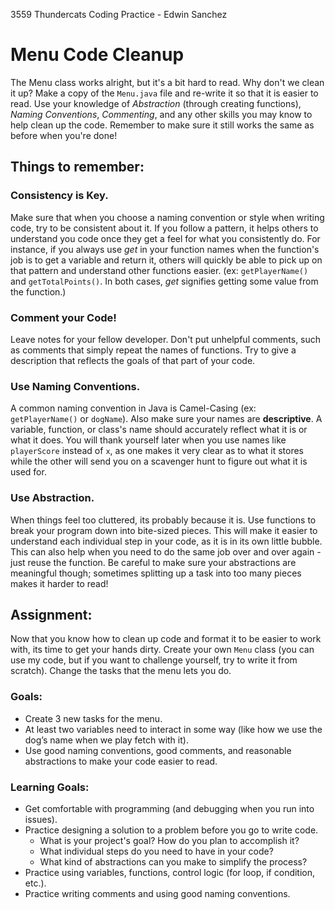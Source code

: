 3559 Thundercats Coding Practice - Edwin Sanchez
# Menu Code Cleanup
The Menu class works alright, but it's a bit hard to read. Why don't we clean it up? Make a copy of the `Menu.java` file and re-write it so that it is easier to read. Use your knowledge of *Abstraction* (through creating functions), *Naming Conventions*, *Commenting*, and any other skills you may know to help clean up the code. Remember to make sure it still works the same as before when you're done!

## Things to remember:
### Consistency is Key.
Make sure that when you choose a naming convention or style when writing code, try to be consistent about it. If you follow a pattern, it helps others to understand you code once they get a feel for what you consistently do. For instance, if you always use *get* in your function names when the function's job is to get a variable and return it, others will quickly be able to pick up on that pattern and understand other functions easier. (ex: `getPlayerName()` and `getTotalPoints()`. In both cases, *get* signifies getting some value from the function.)

### Comment your Code!
Leave notes for your fellow developer. Don't put unhelpful comments, such as comments that simply repeat the names of functions. Try to give a description that reflects the goals of that part of your code.

### Use Naming Conventions.
A common naming convention in Java is Camel-Casing (ex: `getPlayerName()` or `dogName`). Also make sure your names are **descriptive**. A variable, function, or class's name should accurately reflect what it is or what it does. You will thank yourself later when you use names like `playerScore` instead of `x`, as one makes it very clear as to what it stores while the other will send you on a scavenger hunt to figure out what it is used for.

### Use Abstraction.
When things feel too cluttered, its probably because it is. Use functions to break your program down into bite-sized pieces. This will make it easier to understand each individual step in your code, as it is in its own little bubble. This can also help when you need to do the same job over and over again - just reuse the function. Be careful to make sure your abstractions are meaningful though; sometimes splitting up a task into too many pieces makes it harder to read!

## Assignment:
Now that you know how to clean up code and format it to be easier to work with, its time to get your hands dirty. Create your own `Menu` class (you can use my code, but if you want to challenge yourself, try to write it from scratch). Change the tasks that the menu lets you do.

### Goals:
* Create 3 new tasks for the menu.
* At least two variables need to interact in some way (like how we use the dog’s name when we play fetch with it).
* Use good naming conventions, good comments, and reasonable abstractions to make your code easier to read.

### Learning Goals:
* Get comfortable with programming (and debugging when you run into issues).
* Practice designing a solution to a problem before you go to write code. 
  * What is your project's goal? How do you plan to accomplish it? 
  * What individual steps do you need to have in your code?
  * What kind of abstractions can you make to simplify the process?
* Practice using variables, functions, control logic (for loop, if condition, etc.).
* Practice writing comments and using good naming conventions.

